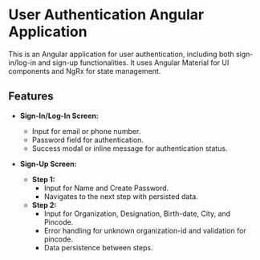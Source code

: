 # User Authentication Angular Application

This is an Angular application for user authentication, including both sign-in/log-in and sign-up functionalities. It uses Angular Material for UI components and NgRx for state management.

## Features

- **Sign-In/Log-In Screen:**
  - Input for email or phone number.
  - Password field for authentication.
  - Success modal or inline message for authentication status.

- **Sign-Up Screen:**
  - **Step 1:**
    - Input for Name and Create Password.
    - Navigates to the next step with persisted data.
  - **Step 2:**
    - Input for Organization, Designation, Birth-date, City, and Pincode.
    - Error handling for unknown organization-id and validation for pincode.
    - Data persistence between steps.
